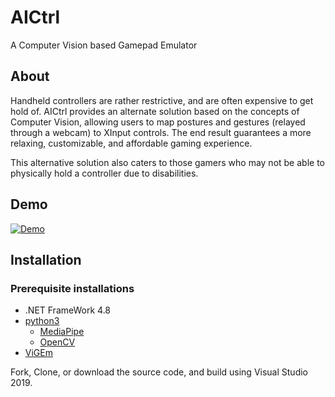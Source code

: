 # AICtrl
A Computer Vision based Gamepad Emulator


## About
Handheld controllers are rather restrictive, and are often expensive to get hold of. AICtrl provides an alternate solution based on the concepts of Computer Vision, allowing users to map postures and gestures (relayed through a webcam) to XInput controls. The end result guarantees a more relaxing, customizable, and affordable gaming experience.

This alternative solution also caters to those gamers who may not be able to physically hold a controller due to disabilities.

## Demo
[![Demo](https://img.youtube.com/vi/i96oSmNV2Bk/0.jpg)](https://youtu.be/i96oSmNV2Bk)

## Installation 

### Prerequisite installations
* .NET FrameWork 4.8
* [python3](https://www.python.org/downloads/)
  * [MediaPipe](https://pypi.org/project/mediapipe/)
  * [OpenCV](https://pypi.org/project/opencv-python/)
* [ViGEm](https://github.com/ViGEm/ViGEmBus/releases)

Fork, Clone, or download the source code, and build using Visual Studio 2019.


